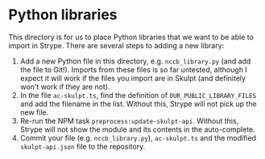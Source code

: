 Python libraries
===

This directory is for us to place Python libraries that we want to be able to import in Strype.  There are several steps to adding a new library:

  1. Add a new Python file in this directory, e.g. `nccb_library.py` (and add the file to Git!).  Imports from these files is so far untested, although I expect it will work if the files you import are in Skulpt (and definitely won't work if they are not).
  2. In the file `ac-skulpt.ts`, find the definition of `OUR_PUBLIC_LIBRARY_FILES` and add the filename in the list.  Without this, Strype will not pick up the new file.
  3. Re-run the NPM task `preprocess:update-skulpt-api`.  Without this, Strype will not show the module and its contents in the auto-complete.
  4. Commit your file (e.g. `nccb_library.py`), `ac-skulpt.ts` and the modified `skulpt-api.json` file to the repository.
